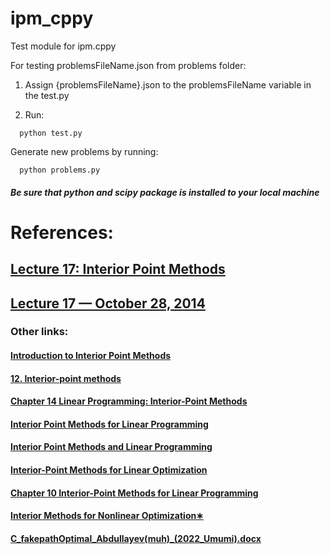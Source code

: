 # ipm_cppy
Test module for ipm.cppy

For testing problemsFileName.json from problems folder:

  1. Assign {problemsFileName}.json to the problemsFileName variable in the test.py
    
  2. Run:
  ```
    python test.py
  ```
Generate new problems by running:
  ```
    python problems.py
  ```
##### Be sure that python and scipy package is installed to your local machine

# References:
## [Lecture 17: Interior Point Methods](https://www.cs.princeton.edu/courses/archive/fall18/cos521/Lectures/lec17.pdf)
## [Lecture 17 — October 28, 2014](http://people.seas.harvard.edu/~cs224/fall14/lec/lec17.pdf)

### Other links:
#### [Introduction to Interior Point Methods](https://www.tu-ilmenau.de/fileadmin/Bereiche/IA/prozessoptimierung/vorlesungsskripte/abebe_geletu/IPM_Slides.pdf)
#### [12. Interior-point methods](https://web.stanford.edu/class/ee364a/lectures/barrier.pdf)
#### [Chapter 14 Linear Programming: Interior-Point Methods](https://pages.cs.wisc.edu/~swright/726/handouts/ip_h.pdf)
#### [Interior Point Methods for Linear Programming](https://www.maths.ed.ac.uk/hall/NATCOR_2014/IPMforLP.pdf)
#### [Interior Point Methods and Linear Programming](https://faculty.ksu.edu.sa/sites/default/files/Interior%20Point%20Methods%20and%20Linear%20Programming.pdf)
#### [Interior-Point Methods for Linear Optimization](http://s3.amazonaws.com/mitsloan-php/wp-faculty/sites/30/2016/12/15031751/Interior-Point-Methods-for-Linear-Optimization.pdf)
#### [Chapter 10 Interior-Point Methods for Linear Programming](https://people.inf.ethz.ch/fukudak/lect/opt2011/aopt11note4.pdf)
#### [Interior Methods for Nonlinear Optimization∗](https://people.kth.se/~andersf/doc/sirev41494.pdf)
#### [C_fakepathOptimal_Abdullayev(muh)_(2022_Umumi).docx](http://lms.adnsu.az/adnsuEducation/upl?neuron=932FC97AD7D41A63484CAB8B43699CEF&action=downloadDocument&fileId=1493847)
